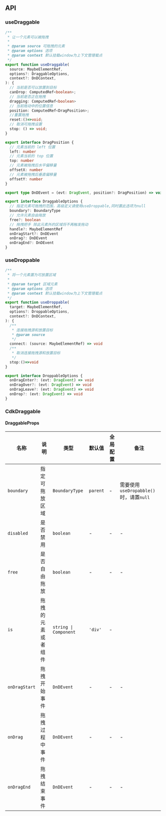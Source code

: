 ## API

### useDraggable

```ts
/**
 * 让一个元素可以被拖拽
 *
 * @param source 可拖拽的元素
 * @param options 选项
 * @param context 默认挂载window为上下文管理载点
 */
export function useDraggable(
  source: MaybeElementRef,
  options?: DraggableOptions,
  context?: DnDContext,
): { 
  // 当前是否可以放置到目标
  canDrop: ComputedRef<boolean>;
  // 当前是否正在拖拽
  dragging: ComputedRef<boolean>
  // 当前拖动中的位置信息
  position: ComputedRef<DragPosition>;
  //重置拖拽
  reset:()=>void;
  // 取消可拖拽设置
  stop: () => void;
}

export interface DragPosition {
  // 元素当前的 left 位置
  left: number
  // 元素当前的 top 位置
  top: number
  // 元素被拖拽后水平偏移量
  offsetX: number
  // 元素被拖拽后垂直偏移量
  offsetY: number
}

export type DnDEvent = (evt: DragEvent, position?: DragPosition) => void

export interface DraggableOptions {
  // 指定元素可拖拽的范围，高级定义请使用useDroppable,同时置此选项为null
  boundary?: BoundaryType
  // 允许元素自由拖放
  free?: boolean
  // 拖拽把手 除此元素外的区域将不再触发拖动
  handle?: MaybeElementRef
  onDragStart?: DnDEvent
  onDrag?: DnDEvent
  onDragEnd?: DnDEvent
}
```

### useDroppable

```ts
/**
 * 将一个元素置为可放置区域
 *
 * @param target 区域元素
 * @param options 选项
 * @param context 默认挂载window为上下文管理载点
 */
export function useDroppable(
  target: MaybeElementRef,
  options?: DroppableOptions,
  context?: DnDContext,
): {
  /**
   * 连接拖拽源和放置目标
   * @param source
   */
  connect: (source: MaybeElementRef) => void
  /**
   * 取消连接拖拽源和放置目标
   */
  stop:()=>void
}

export interface DroppableOptions {
  onDragEnter?: (evt: DragEvent) => void
  onDragOver?: (evt: DragEvent) => void
  onDragLeave?: (evt: DragEvent) => void
  onDrop?: (evt: DragEvent) => void
}
```

### CdkDraggable

#### DraggableProps

| 名称            | 说明        | 类型           | 默认值         | 全局配置 | 备注                           |
|---------------|-----------|--------------|-------------| --- |------------------------------|
| `boundary`    | 指定可拖放区域   | `BoundaryType` | `parent`    | -| 需要使用`useDropabble()`时，请置`null` |
| `disabled`    | 是否禁用      | `boolean`    | -           | -| -                            |
| `free`        | 是否自由拖放    | `boolean`    | -           | -| -                            |
| `is`          | 拖拽的元素或者组件 | `string \| Component` | `'div'`  | -                            |
| `onDragStart` | 拖拽开始事件    | `DnDEvent`   | -           | -        | -                            |
| `onDrag`      | 拖拽过程中事件   | `DnDEvent`   | -           | -        | -                            |
| `onDragEnd`   | 拖拽结束事件    | `DnDEvent`   | -           | -        | -                            |
